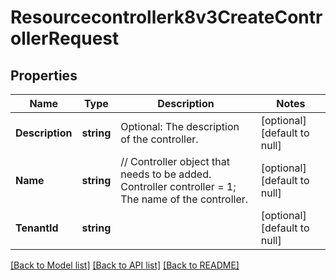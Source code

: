 # Resourcecontrollerk8v3CreateControllerRequest

## Properties
Name | Type | Description | Notes
------------ | ------------- | ------------- | -------------
**Description** | **string** | Optional: The description of the controller. | [optional] [default to null]
**Name** | **string** | // Controller object that needs to be added.   Controller controller &#x3D; 1; The name of the controller. | [optional] [default to null]
**TenantId** | **string** |  | [optional] [default to null]

[[Back to Model list]](../README.md#documentation-for-models) [[Back to API list]](../README.md#documentation-for-api-endpoints) [[Back to README]](../README.md)

